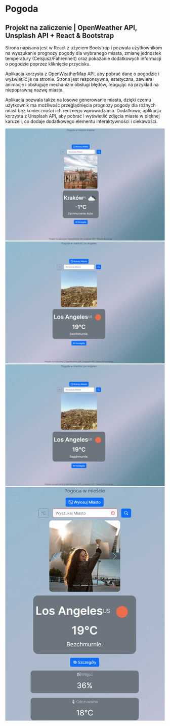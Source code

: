 # Pogoda
## Projekt na zaliczenie | OpenWeather API, Unsplash API + React & Bootstrap

Strona napisana jest w React z użyciem Bootstrap i pozwala użytkownikom na wyszukanie prognozy pogody dla wybranego miasta, zmianę jednostek temperatury (Celsjusz/Fahrenheit) oraz pokazanie dodatkowych informacji o pogodzie poprzez kliknięcie przycisku. 

Aplikacja korzysta z OpenWeatherMap API, aby pobrać dane o pogodzie i wyświetlić je na stronie. Strona jest responsywna, estetyczna, zawiera animacje i obsługuje mechanizm obsługi błędów, reagując na przykład na niepoprawną nazwę miasta.

Aplikacja pozwala także na losowe generowanie miasta, dzięki czemu użytkownik ma możliwość przeglądnięcia prognozy pogody dla różnych miast bez konieczności ich ręcznego wprowadzania. Dodatkowo, aplikacja korzysta z Unsplash API, aby pobrać i wyświetlić zdjęcia miasta w pięknej karuzeli, co dodaje dodatkowego elementu interaktywności i ciekawości. 

![In a single picture](https://github.com/mcantop/Pogoda/blob/main/ss11.png)
![In a single picture](https://github.com/mcantop/Pogoda/blob/main/ss22.png)
![In a single picture](https://github.com/mcantop/Pogoda/blob/main/ss33.png)
![In a single picture](https://github.com/mcantop/Pogoda/blob/main/ss4.png)
